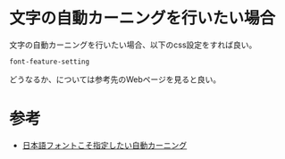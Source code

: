 # 文字の自動カーニングを行いたい場合

文字の自動カーニングを行いたい場合、以下のcss設定をすれば良い。

`font-feature-setting`

どうなるか、については参考先のWebページを見ると良い。

# 参考

- [日本語フォントこそ指定したい自動カーニング](https://ics.media/entry/14087/)
